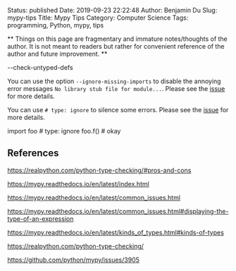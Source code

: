 Status: published
Date: 2019-09-23 22:22:48
Author: Benjamin Du
Slug: mypy-tips
Title: Mypy Tips
Category: Computer Science
Tags: programming, Python, mypy, tips

**
Things on this page are fragmentary and immature notes/thoughts of the author.
It is not meant to readers but rather for convenient reference of the author and future improvement.
**




--check-untyped-defs

You can use the option `--ignore-missing-imports` to disable the annoying error messages `No library stub file for module...`.
Please see the [issue](https://github.com/python/mypy/issues/3905) for more details.

You can use `# type: ignore` to silence some errors.
Please see the [issue](https://github.com/python/mypy/issues/500) for more details.

import foo # type: ignore
foo.f()  # okay

## References

https://realpython.com/python-type-checking/#pros-and-cons

https://mypy.readthedocs.io/en/latest/index.html

https://mypy.readthedocs.io/en/latest/common_issues.html

https://mypy.readthedocs.io/en/latest/common_issues.html#displaying-the-type-of-an-expression

https://mypy.readthedocs.io/en/latest/kinds_of_types.html#kinds-of-types

https://realpython.com/python-type-checking/


https://github.com/python/mypy/issues/3905
